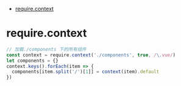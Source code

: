 <!-- TOC -->

- [require.context](#requirecontext)

<!-- /TOC -->

# require.context

```js
// 加载./components 下的所有组件
const context = require.context('./components', true, /\.vue/)
let components = {}
context.keys().forEach(item => {
  components[item.split('/')[1]] = context(item).default
})
```